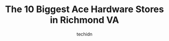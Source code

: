 ---
layout: ampstory
image: https://i0.wp.com/www.depkes.org/wp-content/uploads/2023/06/ace-hardware-0-in-richmond-va-1685966308.jpeg?resize=640,853
author: techidn
featured: false
description: Discover the impressive array of Ace Hardware options in Richmond VA, where you can find 10 of the largest Ace Hardware establishments in the area. From renowned classics to hidden gems, Ric
title: The 10 Biggest Ace Hardware Stores in Richmond VA
cover:
   title: The 10 Biggest Ace Hardware Stores in Richmond VA
   subtitle: Rickpate
   background: https://www.depkes.org/wp-content/uploads/2023/06/ace-hardware-0-in-richmond-va-1685966308.jpeg

pages: 
 - layout: thirds
   top: <h1>#1 Harbor Freight Tools</h1>
   bottom: "<p>I like going to harbor freight with my son. They have so much stuff there. I wish I got the name of the lady that helped me locate what we were looking for. She deserves </p>"
   background: https://www.depkes.org/wp-content/uploads/2023/06/ace-hardware-1-in-richmond-va-1685966308.jpeg
   backgroundblur: true
 - layout: thirds
   top: <h1>#2 Ace Peninsula Hardware</h1>
   bottom: "<p>210 Monticello Ave, Williamsburg, VA 23185, United States</p>"
   background: https://www.depkes.org/wp-content/uploads/2023/06/ace-hardware-2-in-richmond-va-1685966308.jpeg
   cta:
      link: https://www.depkes.org/blog/the-10-biggest-ace-hardware-stores-in-richmond-va/
      text: The 10 Biggest Ace Hardware Stores in Richmond VA
 - layout: thirds
   top: <h1>#3 Pleasants Hardware</h1>
   bottom: "<p>6439 Centralia Rd, Chesterfield, VA 23832, United States</p>"
   background: https://www.depkes.org/wp-content/uploads/2023/06/ace-hardware-3-in-richmond-va-1685966309.jpeg
   cta:
      link: https://www.depkes.org/blog/the-10-biggest-ace-hardware-stores-in-richmond-va/
      text: The 10 Biggest Ace Hardware Stores in Richmond VA
 - layout: thirds
   top: <h1>#4 Pleasants Hardware</h1>
   bottom: "<p>5140 Jefferson Davis Hwy, Richmond, VA 23234, United States</p>"
   background: https://images.unsplash.com/photo-1488554378835-f7acf46e6c98?ixlib=rb-4.0.3&ixid=MnwxMjA3fDB8MHxwaG90by1wYWdlfHx8fGVufDB8fHx8&auto=format&fit=crop&w=640&h=853&q=80
   cta:
      link: https://www.depkes.org/blog/the-10-biggest-ace-hardware-stores-in-richmond-va/
      text: The 10 Biggest Ace Hardware Stores in Richmond VA
 - layout: thirds
   top: <h1>#5 Ace Hardware & Equipment</h1>
   bottom: "<p>105 N Washington Hwy, Ashland, VA 23005, United States</p>"
   background: https://images.unsplash.com/photo-1484589065579-248aad0d8b13?ixlib=rb-4.0.3&ixid=MnwxMjA3fDB8MHxwaG90by1wYWdlfHx8fGVufDB8fHx8&auto=format&fit=crop&w=640&h=853&q=80
   cta:
      link: https://www.depkes.org/blog/the-10-biggest-ace-hardware-stores-in-richmond-va/
      text: The 10 Biggest Ace Hardware Stores in Richmond VA
 - layout: thirds
   top: <h1>#6 Pleasants Hardware</h1>
   bottom: "<p>11240 Patterson Ave, Richmond, VA 23238, United States</p>"
   background: https://images.unsplash.com/photo-1557672172-298e090bd0f1?ixlib=rb-4.0.3&ixid=MnwxMjA3fDB8MHxwaG90by1wYWdlfHx8fGVufDB8fHx8&auto=format&fit=crop&w=640&h=853&q=80
   cta:
      link: https://www.depkes.org/blog/the-10-biggest-ace-hardware-stores-in-richmond-va/
      text: The 10 Biggest Ace Hardware Stores in Richmond VA
 - layout: thirds
   top: <h1>#7 Pleasants Hardware</h1>
   bottom: "<p>4756 Finlay St, Richmond, VA 23231, United States</p>"
   background: https://images.unsplash.com/photo-1462556791646-c201b8241a94?ixlib=rb-4.0.3&ixid=MnwxMjA3fDB8MHxwaG90by1wYWdlfHx8fGVufDB8fHx8&auto=format&fit=crop&w=640&h=853&q=80
   cta:
      link: https://www.depkes.org/blog/the-10-biggest-ace-hardware-stores-in-richmond-va/
      text: The 10 Biggest Ace Hardware Stores in Richmond VA
 - layout: thirds
   middle: Continue reading...
   background: https://images.unsplash.com/photo-1580610447943-1bfbef5efe07?ixlib=rb-4.0.3&ixid=MnwxMjA3fDB8MHxwaG90by1wYWdlfHx8fGVufDB8fHx8&auto=format&fit=crop&w=640&h=853&q=80
   cta:
      link: https://www.depkes.org/blog/the-10-biggest-ace-hardware-stores-in-richmond-va/
      text: The 10 Biggest Ace Hardware Stores in Richmond VA
      
---